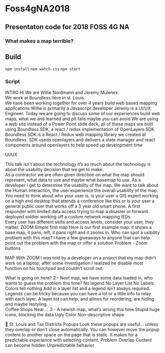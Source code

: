 # Foss4gNA2018
## Presentaton code for 2018 FOSS 4G NA 
### What makes a map terrible?

## Build
`npm install`
`npm watch-css`
`npm start`


### Script
INTRO
Hi We are Willie Nordmann and Jeremy Mulenex.  
We work at Boundless here in st. Louis.  
We have been working together for over 4 years build web based mapping applications
Willie is primarily a Javascript developer
Jeremy is a UI/UX Engineer.
Today we are going to discuss some of our experiences build web maps, what we and learned and pit falls maybe you can avoid
We are using a web site instead of a Power Point slide deck, all of these maps are built using Boundless SDK, a react / redux implementation of OpenLayers
SDK
Boundless SDK is a React / Redux web mapping library we created at Boundless.  SDK useds openlayers and delivers a state manager and react components around openlayers to help speed up development time

UI/UX

This talk isn’t about the technology it’s so much about the technology is about the usability decision that we get to make.  
As a contractor we are often given direction on what the map should represent, what data to use and maybe what basemap to use.  As a developer I get to determine the usability of the map.
We want to talk about the Human interaction, the user experience the overall usability of the map.
You need to think about who your user is, is your user a GIS expert working on a high end desktop that attends a conference like this or is your user a general public user that works off a 3 year old smart phone.  A first responder with limited data access trying to map a disaster or forward deployed soldier working off a custom network mapping IEDs.  
Every user has different skills and access levels, consider your user, they matter. 
ZOOM
Simple first map
Here is our first example map, it shows a base map, it pans, left, it pans right and it zooms in.  Who can spot a usibility problem with this map?  I have a few giveaways to anyone that can help point out the problem with the map or offer a solution
Problem - Zoom buttons

MAP With ZOOM
I was told by a developer on a project that my map didn’t work on a laptop, after some investigation I realized he disable most function on his touchpad and couldn’t scroll out.  

What is going on here?
2 - Next map, we have some data loaded in, who wants to guess the problem this time?
No legend
No Layer List
No Labels
Colors tell nothing
Add in a layer list and a legend isn’t always required.  Legends can be tricky because you can have a lot or a little info to relay with each layer.  A layer list can help, and allows for reordering, are hiding and maybe restyling.  
Coffee Shops Near….
3 - A newish map, what's wrong this time
Stupid huge icons, blocking the data
Ugly Color
Non-descriptive shape


St. Louis and Tax Districts
Popups
Look these popups are useful… unless they overlap or don't close automatically. You can however move the popup content to another space on the page that is static. It makes for a predictable experience with selecting content. 
Problem
Overlap
Content can become hidden
Unpredictable behavior

